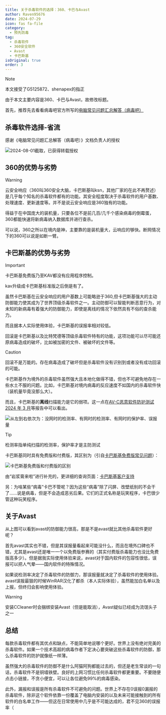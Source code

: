```yaml
---
title: 关于杀毒软件的选择：360、卡巴与Avast
author: Raven95676
date: 2024-07-29
icon: fas fa-file
category:
  - 预先防毒
tag:
  - 杀毒软件
  - 360安全软件
  - Avast
  - 卡巴斯基
isOriginal: true
order: 3
---
```

> [!note]
> 本文接受了G5125872、shenapex的指正
>
> 由于本文主要内容是360、卡巴与Avast，故修改标题。

首先，推荐先去看看病毒吧官方所写的[电脑常见问题汇总解答（病毒吧）](https://docs.qq.com/doc/DSU9mbmt5SHp2YmFS)

## 杀毒软件选择-省流

感谢《电脑常见问题汇总解答（病毒吧）》文档负责人的授权

![2024-08-01截取，已获得转载授权](https://s2.loli.net/2024/08/09/LKwOqTxkaSgAdM1.png)

## 360的优势与劣势

> [!warning]
> 云安全响应（360叫360安全大脑，卡巴斯基叫ksn，其他厂家的在此不再赘述）是几乎每个知名的杀毒软件都有的功能。其安全程度取决于杀毒软件的用户基数、处理速度、更新速度等。并不是说云安全响应是360独有的功能。

得益于在中国庞大的装机量，只要各位不是前几百/几千个感染病毒的倒霉蛋，360都能快速将新病毒纳入数据库并进行查杀。

可以说，360之所以在境内是神，主要靠的是装机量大，云响应的够快。断网情况下的360可以说是如断一臂。

## 卡巴斯基的优势与劣势

> [!important]
> 卡巴斯基免费版乃至KAV都没有应用程序控制。
>
> kav升级成卡巴斯基标准版之后倒是有了。

虽然卡巴斯基在云安全响应的用户基数上可能略逊于360,但卡巴斯基强大的主动防御能力使其成为了世界顶级杀毒软件之一。主动防御可以智能判断恶意行为，对未知的新病毒有着强大的防御能力，即使是离线的情况下依然具有不俗的查杀能力。

而且据本人实际使用体验，卡巴斯基的误报率相对较低。

回滚是卡巴斯基以及比特梵德等顶级杀毒软件特有的功能，这项功能可以尽可能还原病毒造成的破坏，比如被加密的文件、被破坏的文件等。

> [!caution]
> 回滚不是万能的。存在病毒造成了破坏但是杀毒软件没有识别到或者没有成功回滚的可能。

卡巴斯基作为境外的杀毒软件虽然强大且本地化做得不错，但也不可避免地存在一些水土不服的问题。比如，卡巴斯基对境内病毒的反应速度不如国内的杀毒软件快（装机量毕竟没那么大）。

而且，卡巴斯基的**离线**扫描能力是它的弱项。这一点在[AV-C恶意软件防护测试 2024 年 3 月](https://www.av-comparatives.org/tests/malware-protection-test-march-2024/)等报告中可以看出。

![从左到右依次为：没网时的检测率、有网时的检测率、有网时的保护率、误报量](https://s2.loli.net/2024/08/09/5dHw8zJrxIjyph6.png)

> [!tip]
> 检测率指单纯扫描的检测率，保护率才是主防测试

卡巴斯基同时具有免费版和付费版，其区别为（引自[卡巴斯基免费版常见问题](https://www.kaspersky.com.cn/blog/kaspersky-free-faq/8245/)）：

![卡巴斯基免费版和付费版的区别](https://ooo.0x0.ooo/2024/07/29/OR9P5t.png)

由“岩浆膏来啦”进行补充的，更详细的查询页面：[卡巴斯基客户支持](https://support.kaspersky.cn/consumer)

另：为啥某些“病毒”卡巴不管呢？因为这些“病毒”除了闪屏、改壁纸别的不会干了……说是病毒，但是不会造成恶劣后果。它们的正式名称是玩笑程序，卡巴很少管这种玩笑程序。

## 关于Avast

从上图可以看到avast的防御能力很高，那是不是avast就比其他杀毒软件更好呢？

首先avast其实也不错，但是其误报量看起来可能没什么，而且在境外口碑也不错，尤其是avast还是唯一一个以免费版参赛的（其实付费版杀毒能力也没比免费版高多少）。但是据我实际使用体验来说，avast对于国内软件的包容性很低，误报可以把人气晕——国内软件的特殊情况。

如果说检测率决定了杀毒软件的防御力，那误报量就决定了杀毒软件的使用体验。avast误报最狠的时候WinRAR汉化了都杀（本人实际体验），虽然能加白名单以及上报，但终归会影响使用体验。

> [!warning]
> 安装CCleaner时会捆绑安装Avast（但是能取消），Avast疑似已经成为流氓头子之一

## 总结

每款杀毒软件都有其优点和缺点，不能简单地说哪个更好。世界上没有绝对完美的杀毒软件。如果一个技术高超的病毒作者下定决心要突破这些杀毒软件的防御，那么杀毒软件的防护就像纸一样薄。

虽然强大的杀毒软件的防御不是什么阿猫阿狗都能过去的，但还是老生常谈的一句话，杀毒软件不是铜墙铁壁。良好的上网习惯比任何杀毒软件都更重要。不要随便点击小链接，不贪小便宜，可以让各位避免99%的病毒感染。

此外，漏报和误报是所有杀毒软件不可避免的问题。世界上不存在0误报0漏报的杀毒软件，除非这个软件依靠一份覆盖了电脑内安装的以及未来可能接触到的所有软件的白名单工作——但这在日常使用中几乎是不可能达成的，君不见360的误报率（
